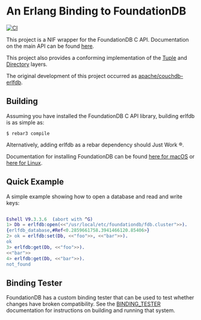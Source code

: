 An Erlang Binding to FoundationDB
===

[![CI](https://github.com/foundationdb-beam/erlfdb/actions/workflows/ci.yml/badge.svg)](https://github.com/foundationdb-beam/erlfdb/actions/workflows/ci.yml)

This project is a NIF wrapper for the FoundationDB C API. Documentation on
the main API can be found [here][fdb_docs].

This project also provides a conforming implementation of the [Tuple] and
[Directory] layers.

[fdb_docs]: https://apple.github.io/foundationdb/api-c.html
[Tuple]: https://github.com/apple/foundationdb/blob/master/design/tuple.md
[Directory]: https://apple.github.io/foundationdb/developer-guide.html#directories

The original development of this project occurred as [apache/couchdb-erlfdb](https://github.com/apache/couchdb-erlfdb).

Building
---

Assuming you have installed the FoundationDB C API library, building erlfdb
is as simple as:

    $ rebar3 compile

Alternatively, adding erlfdb as a rebar dependency should Just Work ®.


Documentation for installing FoundationDB can be found [here for macOS]
or [here for Linux].

[here for macOS]: https://apple.github.io/foundationdb/getting-started-mac.html
[here for Linux]: https://apple.github.io/foundationdb/getting-started-linux.html


Quick Example
---

A simple example showing how to open a database and read and write keys:

```erlang

Eshell V9.3.3.6  (abort with ^G)
1> Db = erlfdb:open(<<"/usr/local/etc/foundationdb/fdb.cluster">>).
{erlfdb_database,#Ref<0.2859661758.3941466120.85406>}
2> ok = erlfdb:set(Db, <<"foo">>, <<"bar">>).
ok
3> erlfdb:get(Db, <<"foo">>).
<<"bar">>
4> erlfdb:get(Db, <<"bar">>).
not_found
```

Binding Tester
---

FoundationDB has a custom binding tester that can be used to test whether
changes have broken compatibility. See the [BINDING_TESTER](BINDING_TESTER.md)
documentation for instructions on building and running that system.

